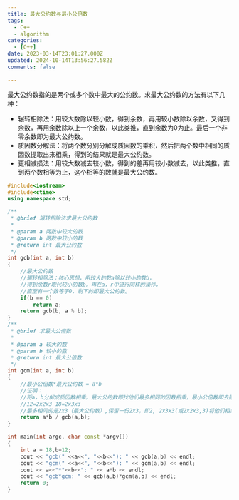 ```yaml
---
title: 最大公约数与最小公倍数
tags:
  - C++
  - algorithm
categories:
  - [C++]
date: 2023-03-14T23:01:27.000Z
updated: 2024-10-14T13:56:27.582Z
comments: false

---
```

最大公约数指的是两个或多个数中最大的公约数。求最大公约数的方法有以下几种：
<!--more-->
+ 辗转相除法：用较大数除以较小数，得到余数，再用较小数除以余数，又得到余数，再用余数除以上一个余数，以此类推，直到余数为0为止。最后一个非零余数即为最大公约数。
+ 质因数分解法：将两个数分别分解成质因数的乘积，然后把两个数中相同的质因数提取出来相乘，得到的结果就是最大公约数。
+ 更相减损法：用较大数减去较小数，得到的差再用较小数减去，以此类推，直到两个数相等为止，这个相等的数就是最大公约数。

```C++
#include<iostream>
#include<ctime>
using namespace std;

/**
 * @brief 辗转相除法求最大公约数
 * 
 * @param a 两数中较大的数
 * @param b 两数中较小的数
 * @return int 最大公约数
 */
int gcb(int a, int b)
{
    //最大公约数
    //辗转相除法：核心思想，用较大的数a除以较小的数b，
    //得到余数r取代较小的数b。再在a，r中进行同样的操作，
    //直至有一个数等于0，剩下的即最大公约数。
    if(b == 0)
        return a;
    return gcb(b, a % b);
}
/**
 * @brief 求最大公倍数
 * 
 * @param a 较大的数
 * @param b 较小的数
 * @return int 最大公倍数
 */
int gcm(int a, int b)
{
    //最小公倍数*最大公约数 = a*b
    //证明：
    //将a，b分解成质因数相乘。最大公约数即找他们最多相同的因数相乘，最小公倍数即去除相同的因数只保留一份
    //12=2x2x3 18=2x3x3
    //最多相同的是2x3（最大公约数）,保留一份2x3，即2, 2x3x3(或2x2x3,3)将他们相乘2x2x3x3(最小公倍数)
    return a*b / gcb(a,b);
}

int main(int argc, char const *argv[])
{
    int a = 18,b=12;
    cout << "gcb(" <<a<<", "<<b<<"): " << gcb(a,b) << endl;
    cout << "gcm(" <<a<<", "<<b<<"): " << gcm(a,b) << endl;
    cout << a<<"*"<<b<<": " << a*b << endl;
    cout << "gcb*gcm: " << gcb(a,b)*gcm(a,b) << endl;
    return 0;
}


```